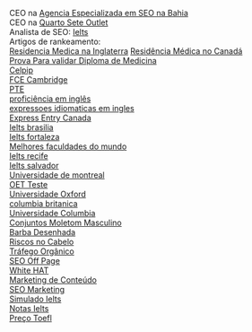 CEO na <a href="https://agencia.quartosete.com/">Agencia Especializada em SEO na Bahia</a><br>
CEO na <a href="https://quartosete.com/">Quarto Sete Outlet</a><br>
Analista de SEO: <a href="https://www.cursoparaielts.com.br/ielts/">Ielts</a><br>
Artigos de rankeamento:<br>
<a href="https://www.cursoparaielts.com.br/residencia-medica-na-inglaterra/">Residencia Medica na Inglaterra</a>
<a href="https://www.cursoparaielts.com.br/residencia-medica-no-canada/">Residência Médica no Canadá</a><br>
<a href="https://www.cursoparaielts.com.br/prova-para-validar-diploma-de-medicina/">Prova Para validar Diploma de Medicina</a><br>
<a href="https://www.cursoparaielts.com.br/celpip-teste-canadense/">Celpip</a><br>
<a href="https://www.cursoparaielts.com.br/fce-cambridge/">FCE Cambridge</a><br>
<a href="https://www.cursoparaielts.com.br/curso-de-pte-academic/">PTE</a><br>
<a href="https://www.cursoparaielts.com.br/proficiencia-em-ingles/">proficiência em inglês</a><br>
<a href="https://www.cursoparaielts.com.br/expressoes-idiomaticas-em-ingles/">expressoes idiomaticas em ingles</a><br>
<a href="https://www.cursoparaielts.com.br/express-entry-canada/" rel="dofollow">Express Entry Canada</a><br>
<a href="https://www.cursoparaielts.com.br/brasilia/">Ielts brasilia</a><br>
<a href="https://www.cursoparaielts.com.br/fortaleza/">Ielts fortaleza</a><br>
<a href="https://www.cursoparaielts.com.br/melhores-faculdades-do-mundo/">Melhores faculdades do mundo</a><br>
<a href="https://www.cursoparaielts.com.br/recife/">Ielts recife</a><br>
<a href="https://www.cursoparaielts.com.br/salvador/">Ielts salvador</a><br>
<a href="https://www.cursoparaielts.com.br/universidade-de-montreal/">Universidade de montreal</a><br>
<a href="https://www.cursoparaielts.com.br/oet-test-brazil/">OET Teste</a><br>
<a href="https://www.cursoparaielts.com.br/universidade-oxford/">Universidade Oxford</a><br>
<a href="https://www.cursoparaielts.com.br/universidade-da-columbia-britanica/">columbia britanica</a><br>
<a href="https://www.cursoparaielts.com.br/universidade-columbia/">Universidade Columbia</a><br>
<a href="https://quartosete.com/conjuntos-moletom-masculino/">Conjuntos Moletom Masculino</a><br>
<a href="https://quartosete.com/barba-desenhada/">Barba Desenhada</a><br>
<a href="https://quartosete.com/cortes-com-desenhos-riscos-no-cabelo/">Riscos no Cabelo</a><br>
<a href="https://agencia.quartosete.com/trafego-organico/">Tráfego Orgânico</a><br>
<a href="https://agencia.quartosete.com/seo-off-page/">SEO Off Page</a><br>
<a href="https://agencia.quartosete.com/white-hat/">White HAT</a><br>
<a href="https://agencia.quartosete.com/marketing-de-conteudo/">Marketing de Conteúdo</a><br>
<a href="https://agencia.quartosete.com/seo-marketing/">SEO Marketing</a><br>
<a href="https://www.cursoparaielts.com.br/simulado-ielts/">Simulado Ielts</a><br>
<a href="https://www.cursoparaielts.com.br/ielts-band-score/">Notas Ielts</a><br>
<a href="https://www.cursoparaielts.com.br/ou-toefl-test/">Preço Toefl</a>
